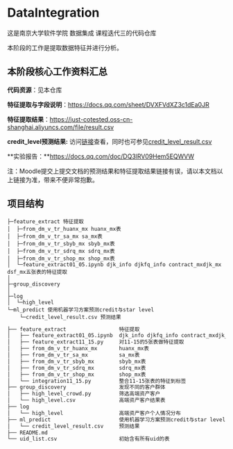 # DataIntegration

这是南京大学软件学院 数据集成 课程迭代三的代码仓库

本阶段的工作是提取数据特征并进行分析。

## 本阶段核心工作资料汇总

**代码资源**：见本仓库

**特征提取与字段说明**：https://docs.qq.com/sheet/DVXFVdXZ3c1dEa0JR

**特征提取结果**：https://just-cotested.oss-cn-shanghai.aliyuncs.com/file/result.csv

**credit_level预测结果:** 访问[链接](https://just-cotested.oss-cn-shanghai.aliyuncs.com/file/credit_level_result.csv)查看，同时也可参见[credit_level_result.csv](./ml_predict/credit_level_result.csv)

**实验报告：**https://docs.qq.com/doc/DQ3lRV09Hem5EQWVW

注：Moodle提交上提交文档的预测结果和特征提取结果链接有误，请以本文档以上链接为准，带来不便非常抱歉。

## 项目结构

```
├─feature_extract 特征提取
│  ├─from_dm_v_tr_huanx_mx huanx_mx表
│  ├─from_dm_v_tr_sa_mx sa_mx表
│  ├─from_dm_v_tr_sbyb_mx sbyb_mx表
│  ├─from_dm_v_tr_sdrq_mx sdrq_mx表
│  ├─from_dm_v_tr_shop_mx shop_mx表
│  └─feature_extract01_05.ipynb djk_info djkfq_info contract_mxdjk_mx dsf_mx五张表的特征提取
│
├─group_discovery 
│
├─log
│  └─high_level
└─ml_predict 使用机器学习方案预测credit与star level
	└─credit_level_result.csv 预测结果
```

```txt
├── feature_extract                 特征提取
│   ├── feature_extract01_05.ipynb  djk_info djkfq_info contract_mxdjk_mx dsf_mx五张表的特征提取
│   ├── feature_extract11_15.py     对11-15的5张表做特征提取
│   ├── from_dm_v_tr_huanx_mx       huanx_mx表
│   ├── from_dm_v_tr_sa_mx          sa_mx表
│   ├── from_dm_v_tr_sbyb_mx        sbyb_mx表
│   ├── from_dm_v_tr_sdrq_mx        sdrq_mx表
│   ├── from_dm_v_tr_shop_mx        shop_mx表
│   └── integration11_15.py         整合11-15张表的特征到标签
├── group_discovery                 发现不同的客户群体
│   ├── high_level_crowd.py         筛选高端资产客户
│   └── high_level.csv              高端资产客户结果表
├── log
│   └── high_level                  高端资产客户个人情况分布
├── ml_predict                      使用机器学习方案预测credit与star level
│   └── credit_level_result.csv     预测结果
├── README.md
└── uid_list.csv                    初始含有所有uid的表
```
